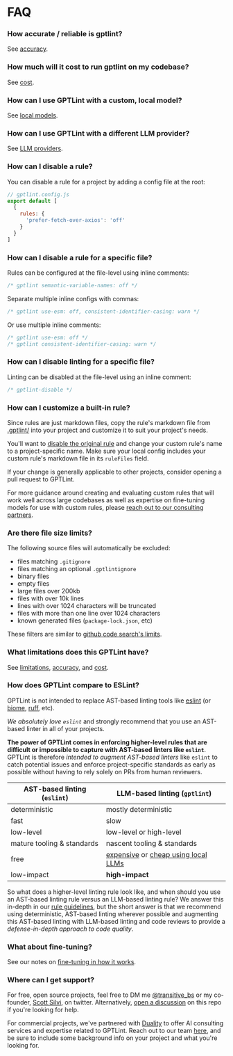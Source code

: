 # FAQ

### How accurate / reliable is gptlint?

See [accuracy](./accuracy).

### How much will it cost to run gptlint on my codebase?

See [cost](./cost).

### How can I use GPTLint with a custom, local model?

See [local models](./guide/llm-providers#local-models).

### How can I use GPTLint with a different LLM provider?

See [LLM providers](./guide/llm-providers).

### How can I disable a rule?

You can disable a rule for a project by adding a config file at the root:

```js
// gptlint.config.js
export default [
  {
    rules: {
      'prefer-fetch-over-axios': 'off'
    }
  }
]
```

### How can I disable a rule for a specific file?

Rules can be configured at the file-level using inline comments:

```ts
/* gptlint semantic-variable-names: off */
```

Separate multiple inline configs with commas:

```ts
/* gptlint use-esm: off, consistent-identifier-casing: warn */
```

Or use multiple inline comments:

```ts
/* gptlint use-esm: off */
/* gptlint consistent-identifier-casing: warn */
```

### How can I disable linting for a specific file?

Linting can be disabled at the file-level using an inline comment:

```ts
/* gptlint-disable */
```

### How can I customize a built-in rule?

Since rules are just markdown files, copy the rule's markdown file from [.gptlint/](https://github.com/gptlint/gptlint/tree/main/.gptlint) into your project and customize it to suit your project's needs.

You'll want to [disable the original rule](#how-can-i-disable-a-rule) and change your custom rule's name to a project-specific name. Make sure your local config includes your custom rule's markdown file in its `ruleFiles` field.

If your change is generally applicable to other projects, consider opening a pull request to GPTLint.

For more guidance around creating and evaluating custom rules that will work well across large codebases as well as expertise on fine-tuning models for use with custom rules, please [reach out to our consulting partners](mailto:gptlint@teamduality.dev).

### Are there file size limits?

The following source files will automatically be excluded:

- files matching `.gitignore`
- files matching an optional `.gptlintignore`
- binary files
- empty files
- large files over 200kb
- files with over 10k lines
- lines with over 1024 characters will be truncated
- files with more than one line over 1024 characters
- known generated files (`package-lock.json`, etc)

These filters are similar to [github code search's limits](https://docs.github.com/en/search-github/github-code-search/about-github-code-search#limitations).

### What limitations does this GPTLint have?

See [limitations](./limitations), [accuracy](./accuracy), and [cost](./cost).

### How does GPTLint compare to ESLint?

GPTLint is not intended to replace AST-based linting tools like [eslint](https://eslint.org) (or [biome](https://biomejs.dev/linter/), [ruff](https://docs.astral.sh/ruff/), etc).

_We absolutely love `eslint`_ and strongly recommend that you use an AST-based linter in all of your projects.

**The power of GPTLint comes in enforcing higher-level rules that are difficult or impossible to capture with AST-based linters like `eslint`**. GPTLint is therefore _intended to augment AST-based linters_ like `eslint` to catch potential issues and enforce project-specific standards as early as possible without having to rely solely on PRs from human reviewers.

| AST-based linting (`eslint`) | LLM-based linting (`gptlint`)                                                       |
| ---------------------------- | ----------------------------------------------------------------------------------- |
| deterministic                | mostly deterministic                                                                |
| fast                         | slow                                                                                |
| low-level                    | low-level or high-level                                                             |
| mature tooling & standards   | nascent tooling & standards                                                         |
| free                         | [expensive](./cost) or [cheap using local LLMs](./guide/llm-providers#local-models) |
| low-impact                   | **high-impact**                                                                     |

So what does a higher-level linting rule look like, and when should you use an AST-based linting rule versus an LLM-based linting rule? We answer this in-depth in our [rule guidelines](./guide/rule-guidelines), but the short answer is that we recommend using deterministic, AST-based linting wherever possible and augmenting this AST-based linting with LLM-based linting and code reviews to provide a _defense-in-depth approach to code quality_.

### What about fine-tuning?

See our notes on [fine-tuning in how it works](./guide/how-it-works#fine-tuning).

### Where can I get support?

For free, open source projects, feel free to DM me [@transitive_bs](https://twitter.com/transitive_bs) or my co-founder, [Scott Silvi](https://twitter.com/scottsilvi), on twitter. Alternatively, [open a discussion](https://github.com/gptlint/gptlint/discussions) on this repo if you're looking for help.

For commercial projects, we've partnered with [Duality](https://teamduality.dev) to offer AI consulting services and expertise related to GPTLint. Reach out to our team [here](mailto:gptlint@teamduality.dev), and be sure to include some background info on your project and what you're looking for.
